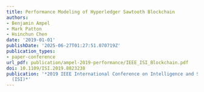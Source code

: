 ```yaml
---
title: Performance Modeling of Hyperledger Sawtooth Blockchain
authors:
- Benjamin Ampel
- Mark Patton
- Hsinchun Chen
date: '2019-01-01'
publishDate: '2025-06-27T01:27:51.070719Z'
publication_types:
- paper-conference
url_pdf: publication/ampel-2019-performance/IEEE_ISI_Blockchain.pdf
doi: 10.1109/ISI.2019.8823238
publication: '*2019 IEEE International Conference on Intelligence and Security Informatics
  (ISI)*'
---
```


